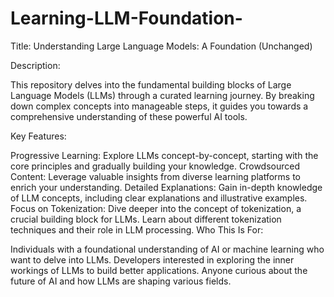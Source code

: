 # Learning-LLM-Foundation-

Title: Understanding Large Language Models: A Foundation (Unchanged)

Description:

This repository delves into the fundamental building blocks of Large Language Models (LLMs) through a curated learning journey. By breaking down complex concepts into manageable steps, it guides you towards a comprehensive understanding of these powerful AI tools.

Key Features:

Progressive Learning: Explore LLMs concept-by-concept, starting with the core principles and gradually building your knowledge.
Crowdsourced Content: Leverage valuable insights from diverse learning platforms to enrich your understanding.
Detailed Explanations: Gain in-depth knowledge of LLM concepts, including clear explanations and illustrative examples.
Focus on Tokenization: Dive deeper into the concept of tokenization, a crucial building block for LLMs. Learn about different tokenization techniques and their role in LLM processing.
Who This Is For:

Individuals with a foundational understanding of AI or machine learning who want to delve into LLMs.
Developers interested in exploring the inner workings of LLMs to build better applications.
Anyone curious about the future of AI and how LLMs are shaping various fields.
